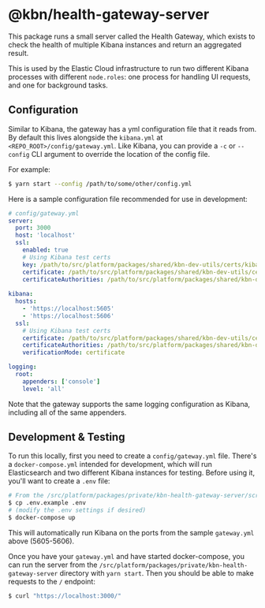 # @kbn/health-gateway-server

This package runs a small server called the Health Gateway, which exists to 
check the health of multiple Kibana instances and return an aggregated result.

This is used by the Elastic Cloud infrastructure to run two different Kibana processes 
with different `node.roles`: one process for handling UI requests, and one for background
tasks.

## Configuration

Similar to Kibana, the gateway has a yml configuration file that it reads from. By default
this lives alongside the `kibana.yml` at `<REPO_ROOT>/config/gateway.yml`. Like Kibana,
you can provide a `-c` or `--config` CLI argument to override the location of the config
file.

For example:
```bash
$ yarn start --config /path/to/some/other/config.yml
```
Here is a sample configuration file recommended for use in development:

```yaml
# config/gateway.yml
server:
  port: 3000
  host: 'localhost'
  ssl:
    enabled: true
    # Using Kibana test certs
    key: /path/to/src/platform/packages/shared/kbn-dev-utils/certs/kibana.key
    certificate: /path/to/src/platform/packages/shared/kbn-dev-utils/certs/kibana.crt
    certificateAuthorities: /path/to/src/platform/packages/shared/kbn-dev-utils/certs/ca.crt
 
kibana:
  hosts:
    - 'https://localhost:5605'
    - 'https://localhost:5606'
  ssl:
    # Using Kibana test certs
    certificate: /path/to/src/platform/packages/shared/kbn-dev-utils/certs/kibana.crt
    certificateAuthorities: /path/to/src/platform/packages/shared/kbn-dev-utils/certs/ca.crt
    verificationMode: certificate

logging:
  root:
    appenders: ['console']
    level: 'all'
```

Note that the gateway supports the same logging configuration as Kibana, including
all of the same appenders.

## Development & Testing

To run this locally, first you need to create a `config/gateway.yml` file. There's a
`docker-compose.yml` intended for development, which will run Elasticsearch and
two different Kibana instances for testing. Before using it, you'll want to create
a `.env` file:

```bash
# From the /src/platform/packages/private/kbn-health-gateway-server/scripts directory
$ cp .env.example .env
# (modify the .env settings if desired)
$ docker-compose up
```

This will automatically run Kibana on the ports from the sample `gateway.yml`
above (5605-5606).

Once you have your `gateway.yml` and have started docker-compose, you can run the
server from the `/src/platform/packages/private/kbn-health-gateway-server` directory with `yarn start`. Then you should
be able to make requests to the `/` endpoint:

```bash
$ curl "https://localhost:3000/"
```
